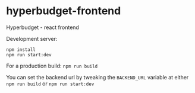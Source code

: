 # hyperbudget-frontend
Hyperbudget - react frontend

Development server:

```
npm install
npm run start:dev
```

For a production build: `npm run build`

You can set the backend url by tweaking the `BACKEND_URL` variable at either `npm run build` or `npm run start:dev`
